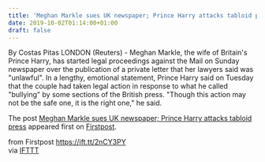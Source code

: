 ```yaml
---
title: 'Meghan Markle sues UK newspaper; Prince Harry attacks tabloid press'
date: 2019-10-02T01:14:00+01:00
draft: false
---
```


By Costas Pitas LONDON (Reuters) - Meghan Markle, the wife of Britain's Prince Harry, has started legal proceedings against the Mail on Sunday newspaper over the publication of a private letter that her lawyers said was "unlawful". In a lengthy, emotional statement, Prince Harry said on Tuesday that the couple had taken legal action in response to what he called "bullying" by some sections of the British press. "Though this action may not be the safe one, it is the right one," he said.

The post [Meghan Markle sues UK newspaper; Prince Harry attacks tabloid press](http://www.firstpost.com/world/meghan-markle-sues-uk-newspaper-prince-harry-attacks-tabloid-press-7437611.html) appeared first on [Firstpost](http://www.firstpost.com).

  
  
from Firstpost https://ift.tt/2nCY3PY  
via [IFTTT](https://ifttt.com/?ref=da&site=blogger)